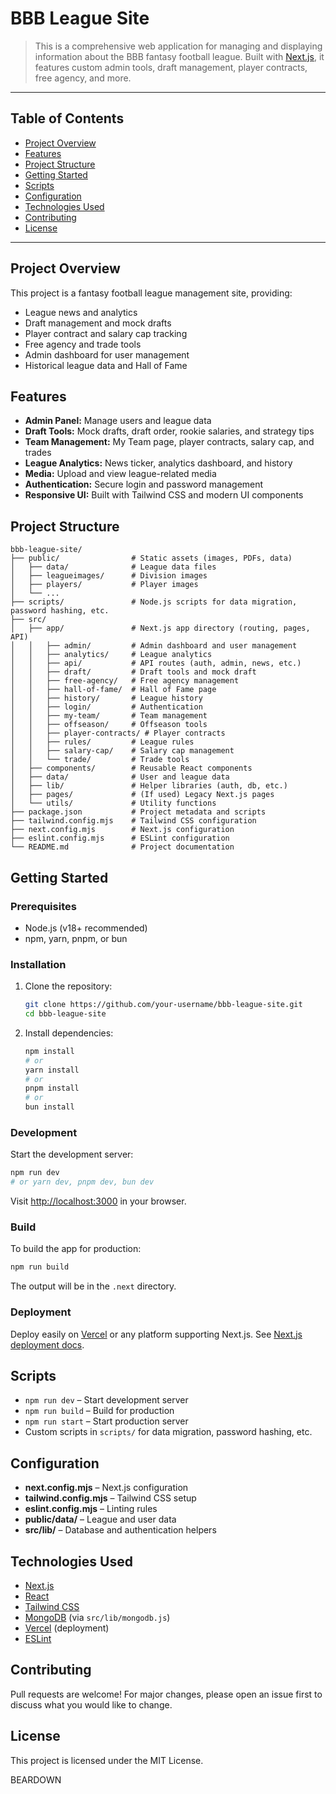 
# BBB League Site

>This is a comprehensive web application for managing and displaying information about the BBB fantasy football league. Built with [Next.js](https://nextjs.org), it features custom admin tools, draft management, player contracts, free agency, and more.

---

## Table of Contents
- [Project Overview](#project-overview)
- [Features](#features)
- [Project Structure](#project-structure)
- [Getting Started](#getting-started)
- [Scripts](#scripts)
- [Configuration](#configuration)
- [Technologies Used](#technologies-used)
- [Contributing](#contributing)
- [License](#license)

---

## Project Overview

This project is a fantasy football league management site, providing:
- League news and analytics
- Draft management and mock drafts
- Player contract and salary cap tracking
- Free agency and trade tools
- Admin dashboard for user management
- Historical league data and Hall of Fame

## Features
- **Admin Panel:** Manage users and league data
- **Draft Tools:** Mock drafts, draft order, rookie salaries, and strategy tips
- **Team Management:** My Team page, player contracts, salary cap, and trades
- **League Analytics:** News ticker, analytics dashboard, and history
- **Media:** Upload and view league-related media
- **Authentication:** Secure login and password management
- **Responsive UI:** Built with Tailwind CSS and modern UI components

## Project Structure

```
bbb-league-site/
├── public/                # Static assets (images, PDFs, data)
│   ├── data/              # League data files
│   ├── leagueimages/      # Division images
│   ├── players/           # Player images
│   └── ...
├── scripts/               # Node.js scripts for data migration, password hashing, etc.
├── src/
│   ├── app/               # Next.js app directory (routing, pages, API)
│   │   ├── admin/         # Admin dashboard and user management
│   │   ├── analytics/     # League analytics
│   │   ├── api/           # API routes (auth, admin, news, etc.)
│   │   ├── draft/         # Draft tools and mock draft
│   │   ├── free-agency/   # Free agency management
│   │   ├── hall-of-fame/  # Hall of Fame page
│   │   ├── history/       # League history
│   │   ├── login/         # Authentication
│   │   ├── my-team/       # Team management
│   │   ├── offseason/     # Offseason tools
│   │   ├── player-contracts/ # Player contracts
│   │   ├── rules/         # League rules
│   │   ├── salary-cap/    # Salary cap management
│   │   └── trade/         # Trade tools
│   ├── components/        # Reusable React components
│   ├── data/              # User and league data
│   ├── lib/               # Helper libraries (auth, db, etc.)
│   ├── pages/             # (If used) Legacy Next.js pages
│   └── utils/             # Utility functions
├── package.json           # Project metadata and scripts
├── tailwind.config.mjs    # Tailwind CSS configuration
├── next.config.mjs        # Next.js configuration
├── eslint.config.mjs      # ESLint configuration
└── README.md              # Project documentation
```

## Getting Started

### Prerequisites
- Node.js (v18+ recommended)
- npm, yarn, pnpm, or bun

### Installation
1. Clone the repository:
   ```bash
   git clone https://github.com/your-username/bbb-league-site.git
   cd bbb-league-site
   ```
2. Install dependencies:
   ```bash
   npm install
   # or
   yarn install
   # or
   pnpm install
   # or
   bun install
   ```

### Development
Start the development server:
```bash
npm run dev
# or yarn dev, pnpm dev, bun dev
```
Visit [http://localhost:3000](http://localhost:3000) in your browser.

### Build
To build the app for production:
```bash
npm run build
```
The output will be in the `.next` directory.

### Deployment
Deploy easily on [Vercel](https://vercel.com/) or any platform supporting Next.js. See [Next.js deployment docs](https://nextjs.org/docs/app/building-your-application/deploying).

## Scripts

- `npm run dev` – Start development server
- `npm run build` – Build for production
- `npm run start` – Start production server
- Custom scripts in `scripts/` for data migration, password hashing, etc.

## Configuration

- **next.config.mjs** – Next.js configuration
- **tailwind.config.mjs** – Tailwind CSS setup
- **eslint.config.mjs** – Linting rules
- **public/data/** – League and user data
- **src/lib/** – Database and authentication helpers

## Technologies Used

- [Next.js](https://nextjs.org/)
- [React](https://react.dev/)
- [Tailwind CSS](https://tailwindcss.com/)
- [MongoDB](https://www.mongodb.com/) (via `src/lib/mongodb.js`)
- [Vercel](https://vercel.com/) (deployment)
- [ESLint](https://eslint.org/)

## Contributing

Pull requests are welcome! For major changes, please open an issue first to discuss what you would like to change.

## License

This project is licensed under the MIT License.

BEARDOWN
